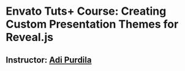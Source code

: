 # Envato Tuts+ Course: Creating Custom Presentation Themes for Reveal.js
## Instructor: [Adi Purdila](https://tutsplus.com/authors/adi-purdila)
